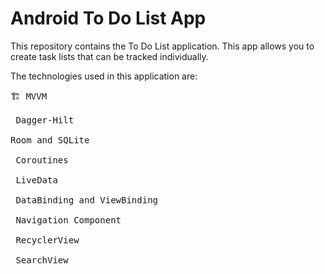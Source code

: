 # Android To Do List App
This repository contains the To Do List application. This app allows you to create task lists that can be tracked individually.

The technologies used in this application are:

<pre>
🏗 MVVM
<br> Dagger-Hilt
<br>Room and SQLite
<br> Coroutines
<br> LiveData
<br> DataBinding and ViewBinding
<br> Navigation Component
<br> RecyclerView
<br> SearchView
</pre>

